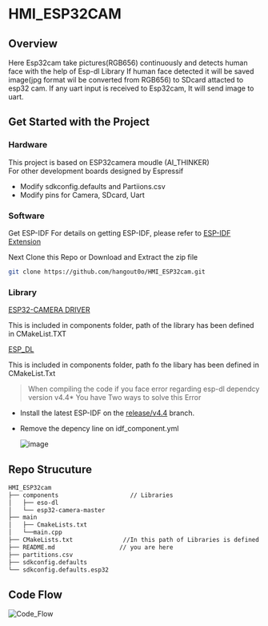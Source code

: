 # HMI_ESP32CAM
## Overview
Here Esp32cam take pictures(RGB656) continuously and detects human face with the help of Esp-dl Library 
If human face detected it will be saved image(jpg format wil be converted from RGB656) to SDcard attacted 
to esp32 cam. If any uart input is received to Esp32cam, It will send image to uart.

## Get Started with the Project
### Hardware
This project is based on ESP32camera moudle (AI_THINKER)            
For other development boards designed by Espressif
- Modify sdkconfig.defaults and Partiions.csv 
-  Modify pins for Camera, SDcard, Uart

### Software
Get ESP-IDF
For details on getting ESP-IDF, please refer to [ESP-IDF Extension](https://github.com/espressif/vscode-esp-idf-extension/blob/master/docs/tutorial/install.md)

Next Clone this Repo or Download and Extract the zip file
```bash
git clone https://github.com/hangout0o/HMI_ESP32cam.git
```
### Library
[ESP32-CAMERA DRIVER](https://github.com/espressif/esp32-camera)

This is included in components folder, path of the library has been defined in CMakeList.TXT

[ESP_DL](https://github.com/espressif/esp-dl)

This is included in components folder, path fo the libary has been defined in CMakeList.Txt
> When compiling the code if you face error regarding esp-dl dependcy version v4.4*
You have Two ways to solve this Error
- Install the latest ESP-IDF on the [release/v4.4](https://github.com/espressif/esp-idf/tree/release/v4.4) branch.
- Remove the depency line on idf_component.yml

    ![image](https://github.com/hangout0o/HMI_ESP32cam/assets/92089548/0449f4bf-51c7-4c92-8dbb-c9ea52f9d14c)

## Repo Strucuture
```bash
HMI_ESP32cam
├── components                    // Libraries
│   ├── eso-dl                    
│   └── esp32-camera-master                  
├── main            
│   ├── CmakeLists.txt        
│   └──main.cpp
├── CMakeLists.txt              //In this path of Libraries is defined 
├── README.md                  // you are here
├── partitions.csv
├── sdkconfig.defaults
└── sdkconfig.defaults.esp32            
```
## Code Flow

![Code_Flow](https://github.com/hangout0o/HMI_ESP32cam/assets/92089548/2660fd2e-9a4f-4293-83e0-bac0acf9eb1c)



